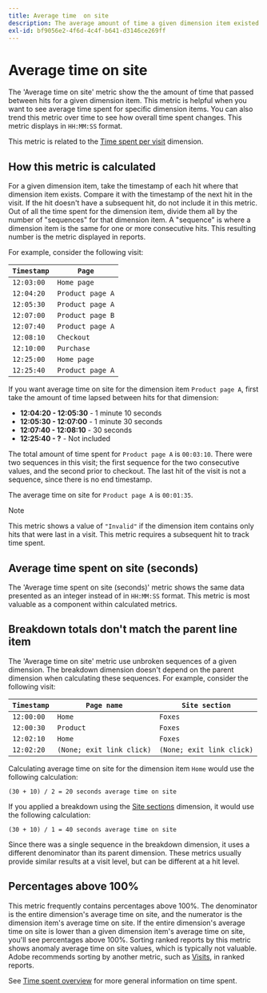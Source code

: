 ```yaml
---
title: Average time  on site
description: The average amount of time a given dimension item existed between hits.
exl-id: bf9056e2-4f6d-4c4f-b641-d3146ce269ff
---
```

# Average time on site

The 'Average time on site' metric show the the amount of time that passed between hits for a given dimension item. This metric is helpful when you want to see average time spent for specific dimension items. You can also trend this metric over time to see how overall time spent changes. This metric displays in `HH:MM:SS` format.

This metric is related to the [Time spent per visit](../dimensions/time-spent-per-visit.md) dimension.

## How this metric is calculated

For a given dimension item, take the timestamp of each hit where that dimension item exists. Compare it with the timestamp of the next hit in the visit. If the hit doesn't have a subsequent hit, do not include it in this metric. Out of all the time spent for the dimension item, divide them all by the number of "sequences" for that dimension item. A "sequence" is where a dimension item is the same for one or more consecutive hits. This resulting number is the metric displayed in reports.

For example, consider the following visit:

| `Timestamp` | `Page` |
| --- | --- |
| `12:03:00` | `Home page` |
| `12:04:20` | `Product page A` |
| `12:05:30` | `Product page A` |
| `12:07:00` | `Product page B` |
| `12:07:40` | `Product page A` |
| `12:08:10` | `Checkout` |
| `12:10:00` | `Purchase` |
| `12:25:00` | `Home page` |
| `12:25:40` | `Product page A` |


If you want average time on site for the dimension item `Product page A`, first take the amount of time lapsed between hits for that dimension:

* **12:04:20 - 12:05:30** - 1 minute 10 seconds
* **12:05:30 - 12:07:00** - 1 minute 30 seconds
* **12:07:40 - 12:08:10** - 30 seconds
* **12:25:40 - ?** - Not included

The total amount of time spent for `Product page A` is `00:03:10`. There were two sequences in this visit; the first sequence for the two consecutive values, and the second prior to checkout. The last hit of the visit is not a sequence, since there is no end timestamp.

The average time on site for `Product page A` is `00:01:35`.

>[!NOTE]
>
>This metric shows a value of `"Invalid"` if the dimension item contains only hits that were last in a visit. This metric requires a subsequent hit to track time spent.

## Average time spent on site (seconds)

The 'Average time spent on site (seconds)' metric shows the same data presented as an integer instead of in `HH:MM:SS` format. This metric is most valuable as a component within calculated metrics.

## Breakdown totals don't match the parent line item

The 'Average time on site' metric use unbroken sequences of a given dimension. The breakdown dimension doesn't depend on the parent dimension when calculating these sequences. For example, consider the following visit:

| `Timestamp` | `Page name` | `Site section` |
| --- | --- | --- |
| `12:00:00` | `Home` | `Foxes` |
| `12:00:30` | `Product` | `Foxes` |
| `12:02:10` | `Home` | `Foxes` |
| `12:02:20` | `(None; exit link click)` | `(None; exit link click)` |

Calculating average time on site for the dimension item `Home` would use the following calculation:

```text
(30 + 10) / 2 = 20 seconds average time on site
```

If you applied a breakdown using the [Site sections](../dimensions/site-section.md) dimension, it would use the following calculation:

```text
(30 + 10) / 1 = 40 seconds average time on site
```

Since there was a single sequence in the breakdown dimension, it uses a different denominator than its parent dimension. These metrics usually provide similar results at a visit level, but can be different at a hit level.

## Percentages above 100%

This metric frequently contains percentages above 100%. The denominator is the entire dimension's average time on site, and the numerator is the dimension item's average time on site. If the entire dimension's average time on site is lower than a given dimension item's average time on site, you'll see percentages above 100%. Sorting ranked reports by this metric shows anomaly average time on site values, which is typically not valuable. Adobe recommends sorting by another metric, such as [Visits](visits.md), in ranked reports.

See [Time spent overview](time-spent.md) for more general information on time spent.
